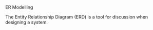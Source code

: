 ER Modelling

The Entity Relationship Diagram (ERD) is a tool for discussion when designing a system.